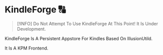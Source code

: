 # KindleForge 🔠

> [!INFO]
> Do Not Attempt To Use KindleForge At This Point! It Is Under Development.

KindleForge Is A Persistent Appstore For Kindles Based On IllusionUtild.

It Is A KPM Frontend.